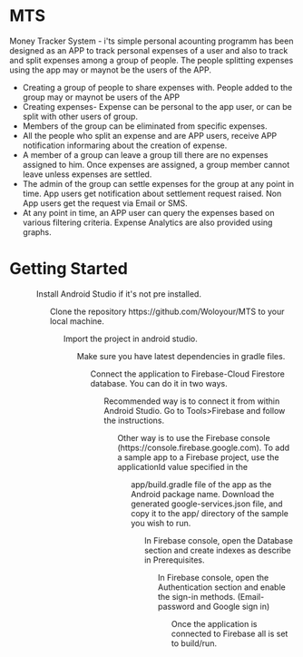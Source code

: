 # MTS
Money Tracker System  - i'ts simple personal acounting programm has been designed as an APP to track personal expenses of a user and also to track and split expenses among a group of people. The people splitting expenses using the app may or maynot be the users of the APP.
<ul><li>Creating a group of people to share expenses with. People added to the group may or maynot be users of the APP
<li>Creating expenses- Expense can be personal to the app user, or can be split with other users of group.
<li>Members of the group can be eliminated from specific expenses.
<li>All the people who split an expense and are APP users, receive APP notification informaring about the creation of expense.
<li>A member of a group can leave a group till there are no expenses assigned to him. Once expenses are assigned, a group member cannot leave unless expenses are settled.
<li>The admin of the group can settle expenses for the group at any point in time. App users get notification about settlement request raised. Non App users get the request via Email or SMS.
<li>At any point in time, an APP user can query the expenses based on various filtering criteria.
Expense Analytics are also provided using graphs.</ul>
<h1>Getting Started</h1>
<ul><ol>Install Android Studio if it's not pre installed.
<ol>Clone the repository https://github.com/Woloyour/MTS to your local machine.
<ol>Import the project in android studio.
<ol>Make sure you have latest dependencies in gradle files.
<ol>Connect the application to Firebase-Cloud Firestore database. You can do it in two ways.
<ol>Recommended way is to connect it from within Android Studio. Go to Tools>Firebase and follow the instructions.
<ol>Other way is to use the Firebase console (https://console.firebase.google.com). To add a sample app to a Firebase project, use the applicationId value specified in the <ol>app/build.gradle file of the app as the Android package name. Download the generated google-services.json file, and copy it to the app/ directory of the sample you wish to run.
<ol>In Firebase console, open the Database section and create indexes as describe in Prerequisites.
<ol>In Firebase console, open the Authentication section and enable the sign-in methods. (Email-password and Google sign in)
  <ol>Once the application is connected to Firebase all is set to build/run. <ul>
